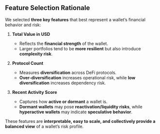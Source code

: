 ## Feature Selection Rationale

We selected **three key features** that best represent a wallet’s financial behavior and risk:

1. **Total Value in USD**  
   - Reflects the **financial strength** of the wallet.  
   - Larger portfolios tend to be **more resilient** but also introduce **complexity risk**.

2. **Protocol Count**  
   - Measures **diversification** across DeFi protocols.  
   - **Over-diversification** increases operational risk, while **low diversification** increases dependency risk.

3. **Recent Activity Score**  
   - Captures how **active or dormant** a wallet is.  
   - **Dormant wallets** may pose **reactivation/liquidity risks**, while **hyperactive wallets** may indicate **speculative behavior**.

These features are **interpretable, easy to scale, and collectively provide a balanced view** of a wallet’s risk profile.
